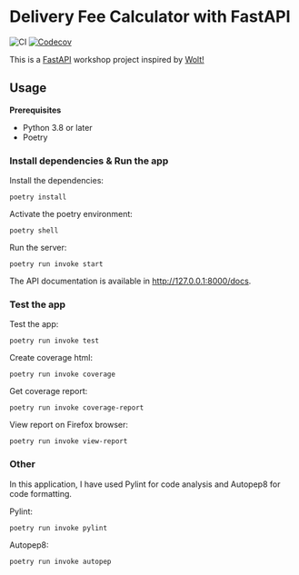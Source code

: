 # Delivery Fee Calculator with FastAPI

![CI](https://github.com/riikkayoki/FastAPI-delivery-fee-calculator/workflows/CI/badge.svg) [![Codecov](https://codecov.io/gh/riikkayoki/FastAPI-delivery-fee-calculator/branch/master/graph/badge.svg?token=IM0CP0V2L2)](https://codecov.io/gh/riikkayoki/FastAPI-delivery-fee-calculator)

This is a [FastAPI](https://fastapi.tiangolo.com/) workshop project inspired by [Wolt!](https://github.com/woltapp/engineering-summer-intern-2022)


## Usage

**Prerequisites**
* Python 3.8 or later
* Poetry

### Install dependencies & Run the app

Install the dependencies:
```
poetry install
```

Activate the poetry environment:
```
poetry shell
```
Run the server:
```
poetry run invoke start
```

The API documentation is available in http://127.0.0.1:8000/docs.


### Test the app

Test the app:
```
poetry run invoke test
```

Create coverage html:

```
poetry run invoke coverage
```

Get coverage report:

```
poetry run invoke coverage-report
```

View report on Firefox browser:

```
poetry run invoke view-report
```

### Other

In this application, I have used Pylint for code analysis and Autopep8 for code formatting.

Pylint:

```
poetry run invoke pylint
```

Autopep8:
```
poetry run invoke autopep
```


